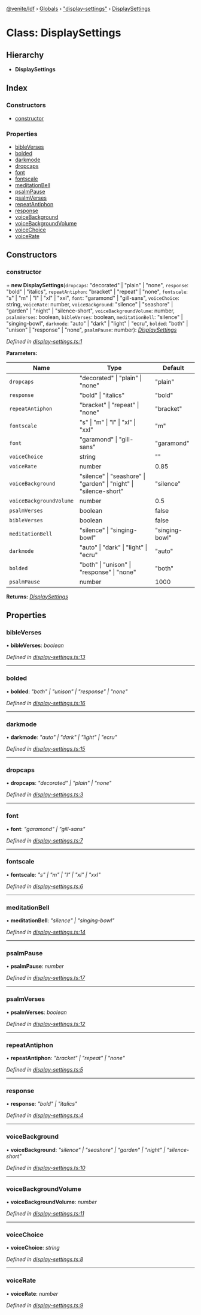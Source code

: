 [@venite/ldf](../README.md) › [Globals](../globals.md) › ["display-settings"](../modules/_display_settings_.md) › [DisplaySettings](_display_settings_.displaysettings.md)

# Class: DisplaySettings

## Hierarchy

* **DisplaySettings**

## Index

### Constructors

* [constructor](_display_settings_.displaysettings.md#constructor)

### Properties

* [bibleVerses](_display_settings_.displaysettings.md#bibleverses)
* [bolded](_display_settings_.displaysettings.md#bolded)
* [darkmode](_display_settings_.displaysettings.md#darkmode)
* [dropcaps](_display_settings_.displaysettings.md#dropcaps)
* [font](_display_settings_.displaysettings.md#font)
* [fontscale](_display_settings_.displaysettings.md#fontscale)
* [meditationBell](_display_settings_.displaysettings.md#meditationbell)
* [psalmPause](_display_settings_.displaysettings.md#psalmpause)
* [psalmVerses](_display_settings_.displaysettings.md#psalmverses)
* [repeatAntiphon](_display_settings_.displaysettings.md#repeatantiphon)
* [response](_display_settings_.displaysettings.md#response)
* [voiceBackground](_display_settings_.displaysettings.md#voicebackground)
* [voiceBackgroundVolume](_display_settings_.displaysettings.md#voicebackgroundvolume)
* [voiceChoice](_display_settings_.displaysettings.md#voicechoice)
* [voiceRate](_display_settings_.displaysettings.md#voicerate)

## Constructors

###  constructor

\+ **new DisplaySettings**(`dropcaps`: "decorated" | "plain" | "none", `response`: "bold" | "italics", `repeatAntiphon`: "bracket" | "repeat" | "none", `fontscale`: "s" | "m" | "l" | "xl" | "xxl", `font`: "garamond" | "gill-sans", `voiceChoice`: string, `voiceRate`: number, `voiceBackground`: "silence" | "seashore" | "garden" | "night" | "silence-short", `voiceBackgroundVolume`: number, `psalmVerses`: boolean, `bibleVerses`: boolean, `meditationBell`: "silence" | "singing-bowl", `darkmode`: "auto" | "dark" | "light" | "ecru", `bolded`: "both" | "unison" | "response" | "none", `psalmPause`: number): *[DisplaySettings](_display_settings_.displaysettings.md)*

*Defined in [display-settings.ts:1](https://github.com/gbj/venite/blob/1f4a0edc/ldf/src/display-settings.ts#L1)*

**Parameters:**

Name | Type | Default |
------ | ------ | ------ |
`dropcaps` | "decorated" &#124; "plain" &#124; "none" | "plain" |
`response` | "bold" &#124; "italics" | "bold" |
`repeatAntiphon` | "bracket" &#124; "repeat" &#124; "none" | "bracket" |
`fontscale` | "s" &#124; "m" &#124; "l" &#124; "xl" &#124; "xxl" | "m" |
`font` | "garamond" &#124; "gill-sans" | "garamond" |
`voiceChoice` | string | "" |
`voiceRate` | number | 0.85 |
`voiceBackground` | "silence" &#124; "seashore" &#124; "garden" &#124; "night" &#124; "silence-short" | "silence" |
`voiceBackgroundVolume` | number | 0.5 |
`psalmVerses` | boolean | false |
`bibleVerses` | boolean | false |
`meditationBell` | "silence" &#124; "singing-bowl" | "singing-bowl" |
`darkmode` | "auto" &#124; "dark" &#124; "light" &#124; "ecru" | "auto" |
`bolded` | "both" &#124; "unison" &#124; "response" &#124; "none" | "both" |
`psalmPause` | number | 1000 |

**Returns:** *[DisplaySettings](_display_settings_.displaysettings.md)*

## Properties

###  bibleVerses

• **bibleVerses**: *boolean*

*Defined in [display-settings.ts:13](https://github.com/gbj/venite/blob/1f4a0edc/ldf/src/display-settings.ts#L13)*

___

###  bolded

• **bolded**: *"both" | "unison" | "response" | "none"*

*Defined in [display-settings.ts:16](https://github.com/gbj/venite/blob/1f4a0edc/ldf/src/display-settings.ts#L16)*

___

###  darkmode

• **darkmode**: *"auto" | "dark" | "light" | "ecru"*

*Defined in [display-settings.ts:15](https://github.com/gbj/venite/blob/1f4a0edc/ldf/src/display-settings.ts#L15)*

___

###  dropcaps

• **dropcaps**: *"decorated" | "plain" | "none"*

*Defined in [display-settings.ts:3](https://github.com/gbj/venite/blob/1f4a0edc/ldf/src/display-settings.ts#L3)*

___

###  font

• **font**: *"garamond" | "gill-sans"*

*Defined in [display-settings.ts:7](https://github.com/gbj/venite/blob/1f4a0edc/ldf/src/display-settings.ts#L7)*

___

###  fontscale

• **fontscale**: *"s" | "m" | "l" | "xl" | "xxl"*

*Defined in [display-settings.ts:6](https://github.com/gbj/venite/blob/1f4a0edc/ldf/src/display-settings.ts#L6)*

___

###  meditationBell

• **meditationBell**: *"silence" | "singing-bowl"*

*Defined in [display-settings.ts:14](https://github.com/gbj/venite/blob/1f4a0edc/ldf/src/display-settings.ts#L14)*

___

###  psalmPause

• **psalmPause**: *number*

*Defined in [display-settings.ts:17](https://github.com/gbj/venite/blob/1f4a0edc/ldf/src/display-settings.ts#L17)*

___

###  psalmVerses

• **psalmVerses**: *boolean*

*Defined in [display-settings.ts:12](https://github.com/gbj/venite/blob/1f4a0edc/ldf/src/display-settings.ts#L12)*

___

###  repeatAntiphon

• **repeatAntiphon**: *"bracket" | "repeat" | "none"*

*Defined in [display-settings.ts:5](https://github.com/gbj/venite/blob/1f4a0edc/ldf/src/display-settings.ts#L5)*

___

###  response

• **response**: *"bold" | "italics"*

*Defined in [display-settings.ts:4](https://github.com/gbj/venite/blob/1f4a0edc/ldf/src/display-settings.ts#L4)*

___

###  voiceBackground

• **voiceBackground**: *"silence" | "seashore" | "garden" | "night" | "silence-short"*

*Defined in [display-settings.ts:10](https://github.com/gbj/venite/blob/1f4a0edc/ldf/src/display-settings.ts#L10)*

___

###  voiceBackgroundVolume

• **voiceBackgroundVolume**: *number*

*Defined in [display-settings.ts:11](https://github.com/gbj/venite/blob/1f4a0edc/ldf/src/display-settings.ts#L11)*

___

###  voiceChoice

• **voiceChoice**: *string*

*Defined in [display-settings.ts:8](https://github.com/gbj/venite/blob/1f4a0edc/ldf/src/display-settings.ts#L8)*

___

###  voiceRate

• **voiceRate**: *number*

*Defined in [display-settings.ts:9](https://github.com/gbj/venite/blob/1f4a0edc/ldf/src/display-settings.ts#L9)*
